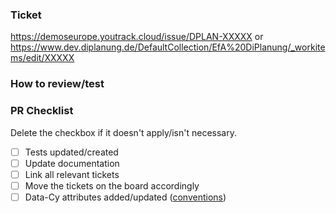 ### Ticket
https://demoseurope.youtrack.cloud/issue/DPLAN-XXXXX
or
https://www.dev.diplanung.de/DefaultCollection/EfA%20DiPlanung/_workitems/edit/XXXXX






<!-- Description: Clearly and concisely describe the intention of your PR including the problem you're solving 
and the reasoning behind the solution. -->

### How to review/test
<!-- If there is a recommended way to review and/or test this PR, please describe it here.-->

<!-- 
### Linked PRs (optional)
List other PRs that are somehow connected to this and explain the connection.

- Other PR1 #{PR-number1}
- Other PR2 #{PR-number2}
-->

<!--
### Tasks (optional)
A list of all related tasks that need to be done before this can be merged.

- [x] Task1
- [ ] Task2
-->

### PR Checklist
<!-- Reminders for handling PRs -->

Delete the checkbox if it doesn't apply/isn't necessary.

- [ ] Tests updated/created
- [ ] Update documentation
- [ ] Link all relevant tickets
- [ ] Move the tickets on the board accordingly
- [ ] Data-Cy attributes added/updated ([conventions](https://dplan-documentation.demos-europe.eu/development/guidelines-conventions/coding-styleguides/twig_html.html#guideline-for-naming-cypress-hooks))
